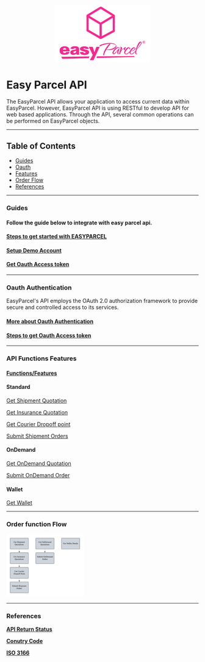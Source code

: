 <p align="center">
<img src="Pictures/easyparcel-transparentqquare-md.png" alt="Logo" style="width:250px;"> 
</p>



# Easy Parcel API  

 
The EasyParcel API allows your application to access current data within EasyParcel. However, EasyParcel API is using RESTful to develop API for web based applications. Through the API, several common operations can be performed on EasyParcel objects.

---

## Table of Contents 
- [Guides](#Guides)
- [Oauth](#Oauth-Authentication)
- [Features](#API-Functions-Features)
- [Order Flow](#Order-function-Flow)
- [References](#References)

---

### Guides
#### Follow the guide below to integrate with easy parcel api.

#### [Steps to get started with EASYPARCEL](Guides/1.get_started_with_easy_pracel_open_API.md)
#### [Setup Demo Account](Guides/2.setup_demo_account.md)
#### [Get Oauth Access token](Guides/3.get_Oauth_Access_token.md)

---
### Oauth Authentication

EasyParcel's API employs the OAuth 2.0 authorization framework to provide secure and controlled access to its services.

#### [More about Oauth Authentication](oauth_authentication.md)
#### [Steps to get Oauth Access token](Guides/3.steps_to_get_oauth_access_token.md)
---
### API Functions Features

#### [Functions/Features](Features/README.md)


#### Standard

[Get Shipment Quotation](Features/Shipping/1.get_shipment_quotation.md)

[Get Insurance Quotation](Features/Shipping/2.get_insurance_quotation.md)

[Get Courier Dropoff point](Features/Shipping/3.get_courier_dropoff_point.md)

[Submit Shipment Orders](Features/Shipping/4.submit_shipment_orders.md)

#### OnDemand

[Get OnDemand Quotation](Features/OnDemand/1.get_ondemand_quotation.md)

[Submit OnDemand Order](Features/OnDemand/2.submit_ondemand_order.md)

#### Wallet

[Get Wallet](Features/get_wallet.md)

---
### Order function Flow
<img src="Pictures/flow_chart.png" alt="Flow Chart" style="width:40%; margin:0; padding:0;">

---

### References

**[API Return Status](References/API_return_status.md)**

**[Conutry Code](References/country_code.md)**

**[ISO 3166](References/ISO_3166.md)**
